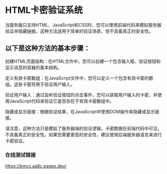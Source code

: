 # HTML卡密验证系统

当服务器只支持HTML、JavaScript和CSS时，您可以使用前端代码来模拟服务器验证并隐藏链接。这种方法适用于简单的验证场景，但不具备真正的安全性。

## 以下是这种方法的基本步骤：

创建HTML页面结构：在HTML文件中，您可以创建一个包含输入框、验证按钮和显示消息的容器的基本结构。

定义有效卡密数组：在JavaScript文件中，您可以定义一个包含有效卡密的数组。这些卡密将用于验证用户输入。

验证用户输入：通过监听验证按钮的点击事件，您可以获取用户输入的卡密，并使用JavaScript代码来验证它是否存在于有效卡密数组中。

隐藏或显示链接：根据验证结果，在JavaScript中使用DOM操作来隐藏或显示链接。

请注意，这种方法只是模拟了服务器端的验证逻辑，卡密数据在前端代码中可见，不具备真正的安全性。如果您需要更高的安全性，建议使用后端服务器语言来进行卡密验证。

### 在线测试链接
<https://kmcs.aa8c.pages.dev/>
